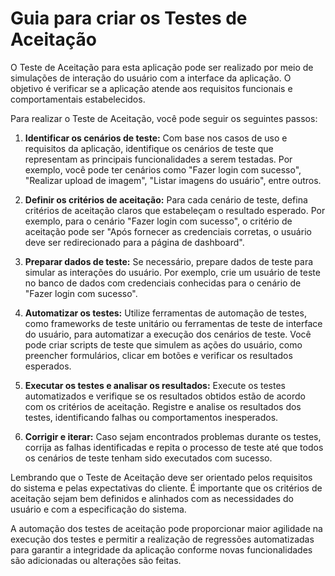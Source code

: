 # Guia para criar os Testes de Aceitação

O Teste de Aceitação para esta aplicação pode ser realizado por meio de simulações de interação do usuário com a interface da aplicação. O objetivo é verificar se a aplicação atende aos requisitos funcionais e comportamentais estabelecidos.

Para realizar o Teste de Aceitação, você pode seguir os seguintes passos:

1. **Identificar os cenários de teste:** Com base nos casos de uso e requisitos da aplicação, identifique os cenários de teste que representam as principais funcionalidades a serem testadas. Por exemplo, você pode ter cenários como "Fazer login com sucesso", "Realizar upload de imagem", "Listar imagens do usuário", entre outros.

2. **Definir os critérios de aceitação:** Para cada cenário de teste, defina critérios de aceitação claros que estabeleçam o resultado esperado. Por exemplo, para o cenário "Fazer login com sucesso", o critério de aceitação pode ser "Após fornecer as credenciais corretas, o usuário deve ser redirecionado para a página de dashboard".

3. **Preparar dados de teste:** Se necessário, prepare dados de teste para simular as interações do usuário. Por exemplo, crie um usuário de teste no banco de dados com credenciais conhecidas para o cenário de "Fazer login com sucesso".

4. **Automatizar os testes:** Utilize ferramentas de automação de testes, como frameworks de teste unitário ou ferramentas de teste de interface do usuário, para automatizar a execução dos cenários de teste. Você pode criar scripts de teste que simulem as ações do usuário, como preencher formulários, clicar em botões e verificar os resultados esperados.

5. **Executar os testes e analisar os resultados:** Execute os testes automatizados e verifique se os resultados obtidos estão de acordo com os critérios de aceitação. Registre e analise os resultados dos testes, identificando falhas ou comportamentos inesperados.

6. **Corrigir e iterar:** Caso sejam encontrados problemas durante os testes, corrija as falhas identificadas e repita o processo de teste até que todos os cenários de teste tenham sido executados com sucesso.

Lembrando que o Teste de Aceitação deve ser orientado pelos requisitos do sistema e pelas expectativas do cliente. É importante que os critérios de aceitação sejam bem definidos e alinhados com as necessidades do usuário e com a especificação do sistema.

A automação dos testes de aceitação pode proporcionar maior agilidade na execução dos testes e permitir a realização de regressões automatizadas para garantir a integridade da aplicação conforme novas funcionalidades são adicionadas ou alterações são feitas.
